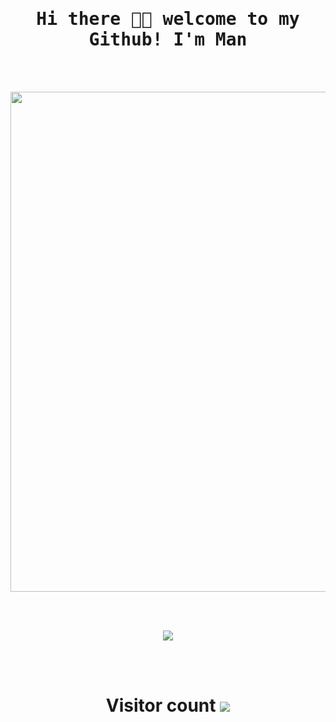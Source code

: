 <h1  align="center"><samp> Hi there 👋🏾  welcome to my Github! I'm Man  </samp></h1>
 
 </br>
</br>

 <p align="center">
  <img width="800" src="https://64.media.tumblr.com/cca0f3b83c40df564f7ac31346956102/tumblr_oyyjjfyIUu1qzxv73o1_540.gif">
</p>

</br>
</br>

<p align="center" >  
  <a href="https://github.com/woraphatman/github-readme-stats"> 
<img  src="https://github-readme-stats.vercel.app/api?username=woraphatman&&show_icons=true&theme=radical"/>
  </a>
  </p>
</br></br>

<h1 align="center" > 
  Visitor count
  <img src="https://profile-counter.glitch.me/woraphatman/count.svg" />
</h1>
</br>
</br>
